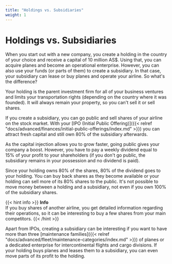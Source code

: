 ```yaml
---
title: "Holdings vs. Subsidiaries"
weight: 1
---
```


# Holdings vs. Subsidiaries

When you start out with a new company, you create a holding in the country of your choice and receive a capital of 10 million AS$. Using that, you can acquire planes and become an operational enterprise. However, you can also use your funds (or parts of them) to create a subsidiary. In that case, your subsidiary can lease or buy planes and operate your airline. So what's the difference?

Your holding is the parent investment firm for all of your business ventures and limits your transportation rights (depending on the country where it was founded). It will always remain your property, so you can't sell it or sell shares.

If you create a subsidiary, you can go public and sell shares of your airline on the stock market. With your [IPO (Initial Public Offering)]({{< relref "docs/advanced/finances/initial-public-offerings/index.md" >}}) you can attract fresh capital and still own 80% of the subsidiary afterwards.

As the capital injection allows you to grow faster, going public gives your company a boost. However, you have to pay a weekly dividend equal to 15% of your profit to your shareholders (if you don't go public, the subsidiary remains in your possession and no dividend is paid).

Since your holding owns 80% of the shares, 80% of the dividend goes to your holding. You can buy back shares as they become available or your holding can sell more of its 80% shares to the public. It's not possible to move money between a holding and a subsidiary, not even if you own 100% of the subsidiary shares.

{{< hint info >}}
**Info**  
If you buy shares of another airline, you get detailed information regarding their operations, so it can be interesting to buy a few shares from your main competitors.
{{< /hint >}}

Apart from IPOs, creating a subsidiary can be interesting if you want to have more than three [maintenance families]({{< relref "docs/advanced/fleet/maintenance-categories/index.md" >}}) of planes or a dedicated enterprise for intercontinental flights and cargo divisions. If your holding buys planes and leases them to a subsidiary, you can even move parts of its profit to the holding.
